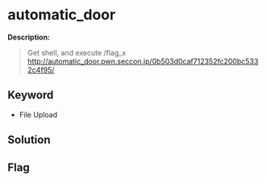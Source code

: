 # automatic_door

**Description:**
> Get shell, and execute /flag_x  
> http://automatic_door.pwn.seccon.jp/0b503d0caf712352fc200bc5332c4f95/

## Keyword
* File Upload

## Solution

## Flag

